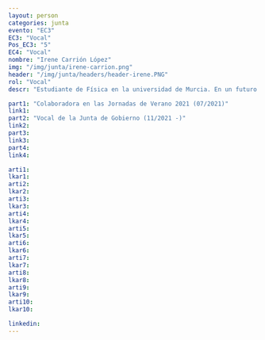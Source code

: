 ```yaml
---
layout: person
categories: junta
evento: "EC3"
EC3: "Vocal"
Pos_EC3: "5"
EC4: "Vocal"
nombre: "Irene Carrión López"
img: "/img/junta/irene-carrion.png"
header: "/img/junta/headers/header-irene.PNG"
rol: "Vocal"
descr: "Estudiante de Física en la universidad de Murcia. En un futuro le encantaría estudiar algún campo relacionado con la física del cerebro. Le encanta tocar el piano (acabó el grado medio del conservatorio hace un año) y adora viajar y descubrir nueva gente."

part1: "Colaboradora en las Jornadas de Verano 2021 (07/2021)"
link1: 
part2: "Vocal de la Junta de Gobierno (11/2021 -)"
link2:
part3:
link3:
part4:
link4:

arti1:
lkar1: 
arti2:
lkar2:
arti3:
lkar3:
arti4:
lkar4:
arti5:
lkar5: 
arti6:
lkar6:
arti7:
lkar7: 
arti8:
lkar8:
arti9:
lkar9:
arti10:
lkar10:

linkedin:
---
```


